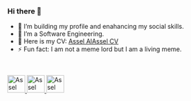 ### Hi there 👋

<!--
**AsselAlAssel/AsselAlAssel** is a ✨ _special_ ✨ repository because its `README.md` (this file) appears on your GitHub profile.

Here are some ideas to get you started:

- 🔭 I’m currently working on ...
- 🌱 I’m currently learning ...
- 👯 I’m looking to collaborate on ...
- 🤔 I’m looking for help with ...
- 💬 Ask me about ...
- 📫 How to reach me: ...
- 😄 Pronouns: ...
- ⚡ Fun fact: ...
-->
- 🔭 I’m building my profile and enahancing my social skills.
- 🌱 I’m a Software Engineering.
- 💬 Here is my CV: [Assel AlAssel CV](https://docs.google.com/document/d/1hXYq9ePRHJ7osxrXBacjo89tr8bPWsD9/edit?usp=sharing&ouid=114729245969525526214&rtpof=true&sd=true)
- ⚡ Fun fact: I am not a meme lord but I am a living meme.
<br/>

<p align="left">
        <a target="_blank" href="https://www.linkedin.com/in/aseel-al-aseel-bb952a193/">
            <img width="40" height="40" alt="Assel AlAssel | LinkedIn" src="https://user-images.githubusercontent.com/62269745/151352812-ab8645ba-919e-4817-a4ff-3688b0bd08b6.svg"/>
        </a>
        <a target="_blank" href="https://www.instagram.com/assel_alassel81">
            <img width="40" height="40" alt="Assel AlAssel | Instagram" src="https://user-images.githubusercontent.com/62269745/151352769-630430ce-bb59-4414-b01b-1e26e17a7535.svg"/>
        </a>
        <a target="_blank" href="https://www.facebook.com/profile.php?id=100026678085331" >
            <img width="40" height="40" alt="Assel AlAssel | Facebook" src="https://user-images.githubusercontent.com/62269745/151352665-50176921-b795-4173-8a7d-5cb869b9f26d.svg"/>
        </a>
</p>
